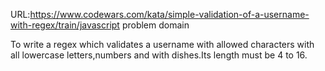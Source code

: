 URL:https://www.codewars.com/kata/simple-validation-of-a-username-with-regex/train/javascript
problem domain

To write a regex which validates a username with allowed characters with all lowercase letters,numbers and with dishes.Its length must be 4 to 16. 